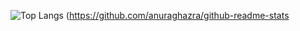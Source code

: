 ![Top Langs](https://github-readme-stats.vercel.app/api/top-langs/?username=ainikunoame&layout=compact)
(https://github.com/anuraghazra/github-readme-stats
